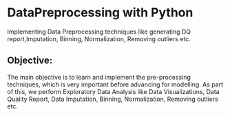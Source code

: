 # DataPreprocessing with Python
Implementing Data Preprocessing techniques like generating DQ report,Imputation, Binning, Normalization, Removing outliers etc.

## Objective:
The main objective is to learn and implement the pre-processing techniques, which is very important before advancing for modelling. As part of this, we perform Exploratory Data Analysis like Data Visualizations,  Data Quality Report, Data Imputation, Binning, Normalization, Removing outliers etc.

